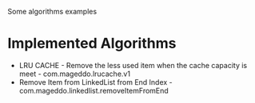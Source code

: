 Some algorithms examples

# Implemented Algorithms

* LRU CACHE - Remove the less used item when the cache capacity is meet - com.mageddo.lrucache.v1
* Remove Item from LinkedList from End Index - com.mageddo.linkedlist.removeItemFromEnd
